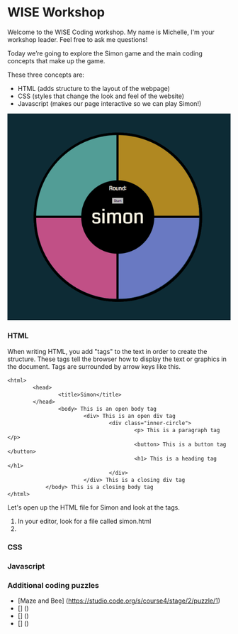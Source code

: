 # WISE Workshop

Welcome to the WISE Coding workshop. My name is Michelle, I'm your workshop leader. Feel free to ask me questions!

Today we’re going to explore the Simon game and the main coding concepts that make up the game. 

These three concepts are:
* HTML (adds structure to the layout of the webpage)
* CSS (styles that change the look and feel of the website)
* Javascript (makes our page interactive so we can play Simon!)

![alt text](https://github.com/mdnetto/WISE/blob/master/simon/images/simon.gif "Simon game")

### HTML
When writing HTML, you add "tags" to the text in order to create the structure. These tags tell the browser how to display the text or graphics in the document. Tags are surrounded by arrow keys like this. 

```
<html>
		<head>
				<title>Simon</title>
		</head>
				<body> This is an open body tag
						<div> This is an open div tag
								<div class="inner-circle">
										<p> This is a paragraph tag	</p>
										<button> This is a button tag </button> 
										<h1> This is a heading tag </h1>
								</div>
						</div> This is a closing div tag
			</body> This is a closing body tag
</html>
```


Let's open up the HTML file for Simon and look at the tags.

1. In your editor, look for a file called simon.html
2. 



### CSS

### Javascript

### Additional coding puzzles
* [Maze and Bee] (https://studio.code.org/s/course4/stage/2/puzzle/1)
* [] ()
* [] ()
* [] ()



